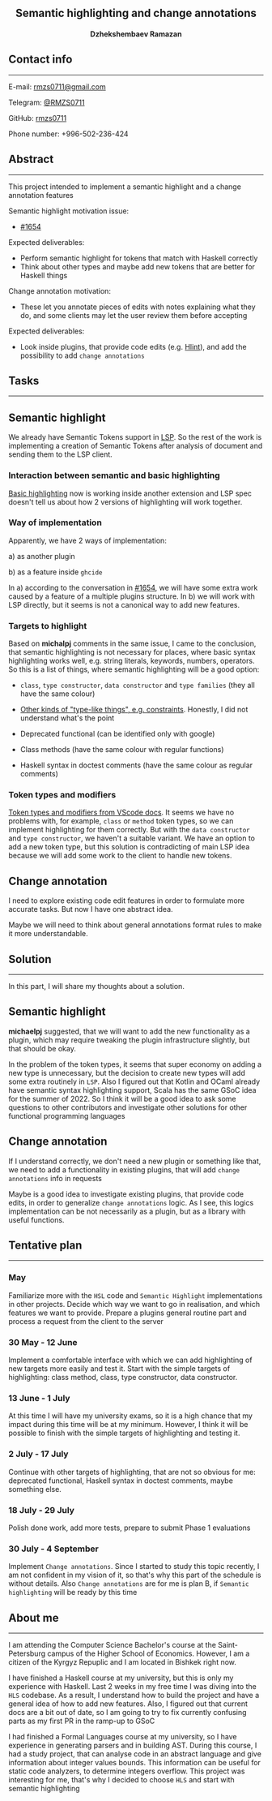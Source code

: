 <h2 style="text-align: center;">Semantic highlighting and change annotations</h2>

<h4 style="text-align: center;">Dzhekshembaev Ramazan</h4>

## **Contact info** ##

***
E-mail: rmzs0711@gmail.com

Telegram: [@RMZS0711](https://t.me/RMZS0711)

GitHub: [rmzs0711](https://github.com/rmzs0711)

Phone number: +996-502-236-424

## **Abstract** ##

***
This project intended to implement a semantic highlight and a change annotation features

Semantic highlight motivation issue:

* [#1654](https://github.com/haskell/haskell-language-server/issues/1654)

Expected deliverables:

* Perform semantic highlight for tokens that match with Haskell correctly
* Think about other types and maybe add new tokens that are better for Haskell things

Change annotation motivation:

* These let you annotate pieces of edits with notes explaining what they do, and some clients may let the user review them before accepting

Expected deliverables:

* Look inside plugins, that provide code edits (e.g. [Hlint](https://haskell-language-server.readthedocs.io/en/latest/features.html#apply-hlint-fixes)), and add the possibility to add `change annotations`

## **Tasks** ##

***

## Semantic highlight ##

We already have Semantic Tokens support in [LSP](https://github.com/haskell/lsp/pull/314). So the rest of the work is implementing a creation of Semantic Tokens after analysis of document and sending them to the LSP client.

### **Interaction between semantic and basic highlighting** ###

[Basic highlighting](https://marketplace.visualstudio.com/items?itemName=justusadam.language-haskell) now is working inside another extension and LSP spec doesn't tell us about how 2 versions of highlighting will work together.

### **Way of implementation** ###

Apparently, we have 2 ways of implementation:

a) as another plugin

b) as a feature inside `ghcide`

In a) according to the conversation in [#1654](https://github.com/haskell/haskell-language-server/issues/1654), we will have some extra work caused by a feature of a multiple plugins structure. In b) we will work with LSP directly, but it seems is not a canonical way to add new features.

### **Targets to highlight** ###

Based on **michalpj** comments in the same issue, I came to the conclusion, that semantic highlighting is not necessary for places, where basic syntax highlighting works well, e.g. string literals, keywords, numbers, operators. So this is a list of things, where semantic highlighting will be a good option:

* `class`, `type constructor`, `data constructor` and `type families` (they all have the same colour)

* [Other kinds of "type-like things", e.g. constraints](https://github.com/haskell/haskell-language-server/issues/1654#issue-849356185).  Honestly, I did not understand what's the point

* Deprecated functional (can be identified only with google)

* Class methods (have the same colour with regular functions)

* Haskell syntax in doctest comments (have the same colour as regular comments)

### **Token types and modifiers** ###

[Token types and modifiers from VScode docs](https://code.visualstudio.com/api/language-extensions/semantic-highlight-guide#standard-token-types-and-modifiers). It seems we have no problems with, for example, `class` or `method` token types, so we can implement highlighting for them correctly. But with the `data constructor` and `type constructor`, we haven't a suitable variant. We have an option to add a new token type, but this solution is contradicting of main LSP idea because we will add some work to the client to handle new tokens.

## Change annotation ##

I need to explore existing code edit features in order to formulate more accurate tasks. But now I have one abstract idea.

Maybe we will need to think about general annotations format rules to make it more understandable.

## **Solution** ##

***
In this part, I will share my thoughts about a solution.

## Semantic highlight ##

**michaelpj**  suggested, that we will want to add the new functionality as a plugin, which may require tweaking the plugin infrastructure slightly, but that should be okay.

In the problem of the token types, it seems that super economy on adding a new type is unnecessary, but the decision to create new types will add some extra routinely in `LSP`. Also I figured out that Kotlin and OCaml already have semantic syntax highlighting support, Scala has the same GSoC idea for the summer of 2022. So I think it will be a good idea to ask some questions to other contributors and investigate other solutions for other functional programming languages

## Change annotation ##

If I understand correctly, we don't need a new plugin or something like that, we need to add a functionality in existing plugins, that will add `change annotations` info in requests

Maybe is a good idea to investigate existing plugins, that provide code edits, in order to generalize `change annotations` logic. As I see, this logics implementation can be not necessarily as a plugin, but as a library with useful functions.

## **Tentative plan** ##

***

### May ###

Familiarize more with the `HSL` code and `Semantic Highlight` implementations in other projects. Decide which way we want to go in realisation, and which features we want to provide. Prepare a plugins general routine part and process a request from the client to the server

### 30 May - 12 June ###

Implement a comfortable interface with which we can add highlighting of new targets more easily and test it. Start with the simple targets of highlighting: class method, class, type constructor, data constructor.

### 13 June - 1 July ###

At this time I will have my university exams, so it is a high chance that my impact during this time will be at my minimum. However, I think it will be possible to finish with the simple targets of highlighting and testing it.

### 2 July - 17 July ###

Continue with other targets of highlighting, that are not so obvious for me: deprecated functional, Haskell syntax in doctest comments, maybe something else.

### 18 July - 29 July ###

Polish done work, add more tests, prepare to submit Phase 1 evaluations

### 30 July - 4 September ###

Implement `Change annotations`. Since I started to study this topic recently, I am not confident in my vision of it, so that's why this part of the schedule is without details. Also `Change annotations` are for me is plan B, if `Semantic highlighting` will be ready by this time

## **About me** ##

***
I am attending the Computer Science Bachelor's course at the Saint-Petersburg campus of the Higher School of Economics. However, I am a citizen of the Kyrgyz Repuplic and I am located in Bishkek right now.

I have finished a Haskell course at my university, but this is only my experience with Haskell. Last 2 weeks in my free time I was diving into the `HLS` codebase. As a result, I understand how to build the project and have a general idea of how to add new features. Also, I figured out that current docs are a bit out of date, so I am going to try to fix currently confusing parts as my first PR in the ramp-up to GSoC

I had finished a Formal Languages course at my university, so I have experience in generating parsers and in building AST. During this course, I had a study project, that can analyse code in an abstract language and give information about integer values bounds. This information can be useful for static code analyzers, to determine integers overflow. This project was interesting for me, that's why I decided to choose `HLS` and start with semantic highlighting
